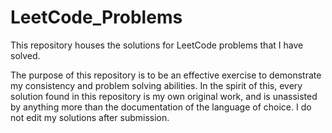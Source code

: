 # LeetCode_Problems
This repository houses the solutions for LeetCode problems that I have solved.

The purpose of this repository is to be an effective exercise to demonstrate my consistency and problem solving abilities. 
In the spirit of this, every solution found in this repository is my own original work, and is unassisted by anything more than the documentation of the language of choice.
I do not edit my solutions after submission.
